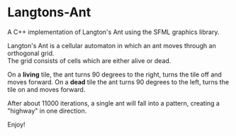 # Langtons-Ant

A C++ implementation of Langton's Ant using the SFML graphics library.

Langton's Ant is a cellular automaton in which an ant moves through an orthogonal grid.  
The grid consists of cells which are either alive or dead.

On a **living** tile, the ant turns 90 degrees to the right, turns the tile off and moves forward.
On a **dead** tile the ant turns 90 degrees to the left, turns the tile on and moves forward.

After about 11000 iterations, a single ant will fall into a pattern, creating a "highway" in one direction.

Enjoy!
